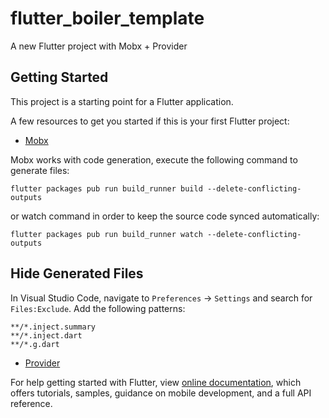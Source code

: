 # flutter_boiler_template

A new Flutter project with Mobx + Provider

## Getting Started

This project is a starting point for a Flutter application.

A few resources to get you started if this is your first Flutter project:

- [Mobx](https://github.com/mobxjs/mobx.dart)

Mobx works with code generation, execute the following command to generate files:

```
flutter packages pub run build_runner build --delete-conflicting-outputs
```

or watch command in order to keep the source code synced automatically:

```
flutter packages pub run build_runner watch --delete-conflicting-outputs
```

## Hide Generated Files

In Visual Studio Code, navigate to `Preferences` -> `Settings` and search for `Files:Exclude`. Add the following patterns:
```
**/*.inject.summary
**/*.inject.dart
**/*.g.dart
```
- [Provider](https://github.com/rrousselGit/provider)

For help getting started with Flutter, view
[online documentation](https://flutter.dev/docs), which offers tutorials,
samples, guidance on mobile development, and a full API reference.
